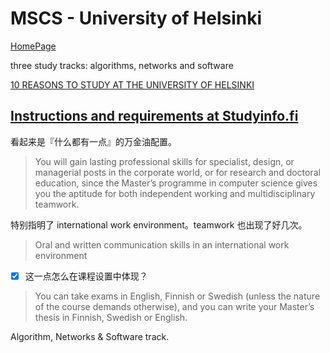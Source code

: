 MSCS - University of Helsinki
=============================

[HomePage](https://www2.helsinki.fi/en/admissions/degree-programmes/computer-science-masters-programme)

three study tracks: algorithms, networks and software

[10 REAS­ONS TO STUDY AT THE UNIVERSITY OF HELSINKI](https://www.helsinki.fi/en/admissions-and-education/opiskelu-ja-opiskelijaelama/10-reasons-study-us)

## [Instructions and requirements at Studyinfo.fi](https://studyinfo.fi/app/#!/korkeakoulu/1.2.246.562.17.66395542187)

看起来是『什么都有一点』的万金油配置。

> You will gain lasting professional skills for specialist, design, or managerial posts in the corporate world, or for research and doctoral education, since the Master’s programme in computer science gives you the aptitude for both independent working and multidisciplinary teamwork.


特别指明了 international work environment。teamwork 也出现了好几次。
> Oral and written communication skills in an international work environment

- [x] 这一点怎么在课程设置中体现？
> You can take exams in English, Finnish or Swedish (unless the nature of the course demands otherwise), and you can write your Master’s thesis in Finnish, Swedish or English.

Algorithm, Networks & Software track.